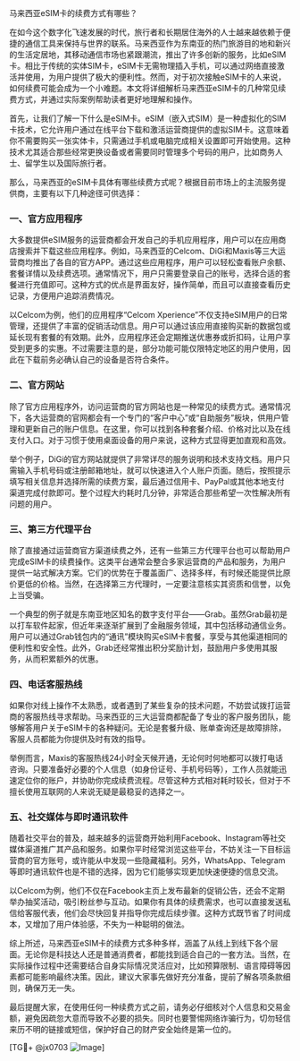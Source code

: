 马来西亚eSIM卡的续费方式有哪些？

在如今这个数字化飞速发展的时代，旅行者和长期居住海外的人士越来越依赖于便捷的通信工具来保持与世界的联系。马来西亚作为东南亚的热门旅游目的地和新兴的生活定居地，其移动通信市场也紧跟潮流，推出了许多创新的服务，比如eSIM卡。相比于传统的实体SIM卡，eSIM卡无需物理插入手机，可以通过网络直接激活并使用，为用户提供了极大的便利性。然而，对于初次接触eSIM卡的人来说，如何续费可能会成为一个小难题。本文将详细解析马来西亚eSIM卡的几种常见续费方式，并通过实际案例帮助读者更好地理解和操作。

首先，让我们了解一下什么是eSIM卡。eSIM（嵌入式SIM）是一种虚拟化的SIM卡技术，它允许用户通过在线平台下载和激活运营商提供的虚拟SIM卡。这意味着你不需要购买一张实体卡，只需通过手机或电脑完成相关设置即可开始使用。这种技术尤其适合那些经常更换设备或者需要同时管理多个号码的用户，比如商务人士、留学生以及国际旅行者。

那么，马来西亚的eSIM卡具体有哪些续费方式呢？根据目前市场上的主流服务提供商，主要有以下几种途径可供选择：

### 一、官方应用程序
大多数提供eSIM服务的运营商都会开发自己的手机应用程序，用户可以在应用商店搜索并下载这些应用程序。例如，马来西亚的Celcom、DiGi和Maxis等三大运营商均推出了各自的官方APP。通过这些应用程序，用户可以轻松查看账户余额、套餐详情以及续费选项。通常情况下，用户只需要登录自己的账号，选择合适的套餐进行充值即可。这种方式的优点是界面友好，操作简单，而且可以直接查看历史记录，方便用户追踪消费情况。

以Celcom为例，他们的应用程序“Celcom Xperience”不仅支持eSIM用户的日常管理，还提供了丰富的促销活动信息。用户可以通过该应用直接购买新的数据包或延长现有套餐的有效期。此外，应用程序还会定期推送优惠券或折扣码，让用户享受到更多的实惠。不过需要注意的是，部分功能可能仅限特定地区的用户使用，因此在下载前务必确认自己的设备是否符合条件。

### 二、官方网站
除了官方应用程序外，访问运营商的官方网站也是一种常见的续费方式。通常情况下，各大运营商的官网都会有一个专门的“客户中心”或“自助服务”板块，供用户管理和更新自己的账户信息。在这里，你可以找到各种套餐介绍、价格对比以及在线支付入口。对于习惯于使用桌面设备的用户来说，这种方式显得更加直观和高效。

举个例子，DiGi的官方网站就提供了非常详尽的服务说明和技术支持文档。用户只需输入手机号码或注册邮箱地址，就可以快速进入个人账户页面。随后，按照提示填写相关信息并选择所需的续费方案，最后通过信用卡、PayPal或其他本地支付渠道完成付款即可。整个过程大约耗时几分钟，非常适合那些希望一次性解决所有问题的用户。

### 三、第三方代理平台
除了直接通过运营商官方渠道续费之外，还有一些第三方代理平台也可以帮助用户完成eSIM卡的续费操作。这类平台通常会整合多家运营商的产品和服务，为用户提供一站式解决方案。它们的优势在于覆盖面广、选择多样，有时候还能提供比原价更低的价格。当然，在选择第三方代理时，一定要注意核实其资质和信誉，以免上当受骗。

一个典型的例子就是东南亚地区知名的数字支付平台——Grab。虽然Grab最初是以打车软件起家，但近年来逐渐扩展到了金融服务领域，其中包括移动通信业务。用户可以通过Grab钱包内的“通讯”模块购买eSIM卡套餐，享受与其他渠道相同的便利性和安全性。此外，Grab还经常推出积分奖励计划，鼓励用户多使用其服务，从而积累额外的优惠。

### 四、电话客服热线
如果你对线上操作不太熟悉，或者遇到了某些复杂的技术问题，不妨尝试拨打运营商的客服热线寻求帮助。马来西亚的三大运营商都配备了专业的客户服务团队，能够解答用户关于eSIM卡的各种疑问。无论是套餐升级、账单查询还是故障排除，客服人员都能为你提供及时有效的指导。

举例而言，Maxis的客服热线24小时全天候开通，无论何时何地都可以拨打电话咨询。只要准备好必要的个人信息（如身份证号、手机号码等），工作人员就能迅速定位你的账户，并协助你完成续费流程。尽管这种方式相对耗时较长，但对于不擅长使用互联网的人来说无疑是最稳妥的选择之一。

### 五、社交媒体与即时通讯软件
随着社交平台的普及，越来越多的运营商开始利用Facebook、Instagram等社交媒体渠道推广其产品和服务。如果你平时经常浏览这些平台，不妨关注一下目标运营商的官方账号，或许能从中发现一些隐藏福利。另外，WhatsApp、Telegram等即时通讯软件也是不错的选择，因为它们能够实现更加快速便捷的信息交流。

以Celcom为例，他们不仅在Facebook主页上发布最新的促销公告，还会不定期举办抽奖活动，吸引粉丝参与互动。如果你有具体的续费需求，也可以直接发送私信给客服代表，他们会尽快回复并指导你完成后续步骤。这种方式既节省了时间成本，又增加了用户体验感，不失为一种聪明的做法。

综上所述，马来西亚eSIM卡的续费方式多种多样，涵盖了从线上到线下各个层面。无论你是科技达人还是普通消费者，都能找到适合自己的一套方法。当然，在实际操作过程中还需要结合自身实际情况灵活应对，比如预算限制、语言障碍等因素都可能影响最终决策。因此，建议大家事先做好充分准备，提前了解各项条款细则，确保万无一失。

最后提醒大家，在使用任何一种续费方式之前，请务必仔细核对个人信息和交易金额，避免因疏忽大意而导致不必要的损失。同时也要警惕网络诈骗行为，切勿轻信来历不明的链接或短信，保护好自己的财产安全始终是第一位的。

[TG💪+ @jx0703 ![Image](https://github.com/user-attachments/assets/dbca1d08-cadb-493c-b0ec-ad6f7a83f270)]